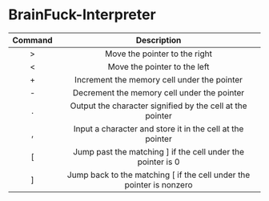 # BrainFuck-Interpreter

| Command |                              Description                             |
|:-------:|:--------------------------------------------------------------------:|
|    >    | Move the pointer to the right                                        |
|    <    | Move the pointer to the left                                         |
|    +    | Increment the memory cell under the pointer                          |
|    -    | Decrement the memory cell under the pointer                          |
|    .    | Output the character signified by the cell at the pointer            |
|    ,    | Input a character and store it in the cell at the pointer            |
|    [    | Jump past the matching ] if the cell under the pointer is 0          |
|    ]    | Jump back to the matching [ if the cell under the pointer is nonzero |
